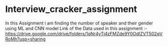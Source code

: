 # Interview_cracker_assignment
In this Assignment i am finding the number of speaker and their gender using ML and CNN model
Link of the Data used in this assignment :- https://drive.google.com/drive/folders/1qNr4yTj4zFMZde9Y0OdIZVT502qVRoMh?usp=sharing
